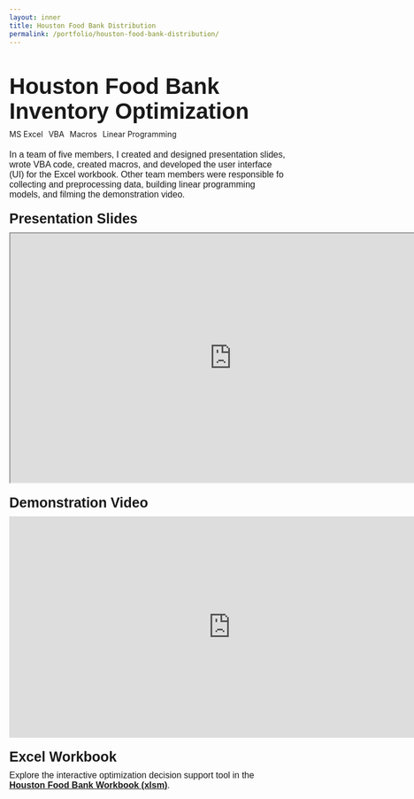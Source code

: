 ```yaml
---
layout: inner
title: Houston Food Bank Distribution
permalink: /portfolio/houston-food-bank-distribution/
---
```


<div class="container" style="margin-top: 50px;">

  <!-- Title Section -->
  <div class="row">
    <div class="col-12">
      <div style="font-size:40px; font-family: 'Source Sans 3', sans-serif; font-weight: bold; margin-bottom: 10px;">
        Houston Food Bank Inventory Optimization
      </div>
    </div>
  </div>

  <!-- Tags Section -->
  <div class="row" style="margin-bottom: 20px;">
    <div class="col-12">
      <div class="tags-container" style="display: flex; gap: 10px; flex-wrap: wrap;">
        <span class="tag ms-excel">MS Excel</span>
        <span class="tag vba">VBA</span>
        <span class="tag macros">Macros</span>
        <span class="tag linear-programming">Linear Programming</span>
      </div>
    </div>
  </div>
  
  </div>
  
<!-- ------------------------------------------- Deliverables ------------------------------------------- -->

<div style="font-size:16px; font-family: 'Source Sans 3', sans-serif; margin-bottom: 20px;">In a team of five members, I created and designed presentation slides, wrote VBA code, created macros, and developed the user interface (UI) for the Excel workbook. Other team members were responsible fo collecting and preprocessing data, building linear programming models, and filming the demonstration video.</div>

<div style="font-size:25px; font-family: 'Source Sans 3', sans-serif; font-weight: bold; margin-bottom: 10px;">Presentation Slides</div>
<div style="margin-bottom: 20px;"><iframe src="https://drive.google.com/file/d/1FjhBmwNACEI1qb43VNOA0RvgQGqy3qKD/preview" width="800" height="450" allow="autoplay"></iframe></div>

<div style="font-size:25px; font-family: 'Source Sans 3', sans-serif; font-weight: bold; margin-bottom: 10px;">Demonstration Video</div>
<div style="margin-bottom: 20px;">
  <iframe 
    width="800" 
    height="400" 
    src="https://www.youtube.com/embed/lgAWVUawKkE" 
    title="YouTube video player" 
    frameborder="0" 
    allow="accelerometer; autoplay; clipboard-write; encrypted-media; gyroscope; picture-in-picture" 
    allowfullscreen>
  </iframe>
</div>

<div style="font-size:25px; font-family: 'Source Sans 3', sans-serif; font-weight: bold; margin-bottom: 10px;">Excel Workbook</div>
<div style="font-size:16px; font-family: 'Source Sans 3', sans-serif;"> Explore the interactive optimization decision support tool in the <strong><a href="https://drive.google.com/file/d/1_qOQMvBJmFREliOb9_idlWio85HSQPvO/view?usp=sharing" style="font-size:16px; font-family: 'Source Sans 3', sans-serif;">Houston Food Bank Workbook (xlsm)</a></strong>.</div>

